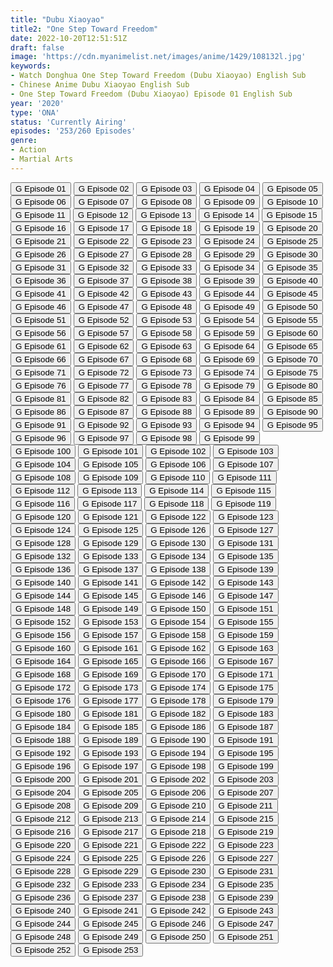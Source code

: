 ```yaml
---
title: "Dubu Xiaoyao"
title2: "One Step Toward Freedom"
date: 2022-10-20T12:51:51Z
draft: false
image: 'https://cdn.myanimelist.net/images/anime/1429/108132l.jpg'
keywords:
- Watch Donghua One Step Toward Freedom (Dubu Xiaoyao) English Sub
- Chinese Anime Dubu Xiaoyao English Sub
- One Step Toward Freedom (Dubu Xiaoyao) Episode 01 English Sub
year: '2020'
type: 'ONA'
status: 'Currently Airing'
episodes: '253/260 Episodes'
genre:
- Action
- Martial Arts
---
```


<div class="d-g gg-5 gtc-r ai-c">
<button onclick="window.open('?gog=dubu-xiaoyao-episode-1','_blank')">G Episode 01</button>
<button onclick="window.open('?gog=dubu-xiaoyao-episode-2','_blank')">G Episode 02</button>
<button onclick="window.open('?gog=dubu-xiaoyao-episode-3','_blank')">G Episode 03</button>
<button onclick="window.open('?gog=dubu-xiaoyao-episode-4','_blank')">G Episode 04</button>
<button onclick="window.open('?gog=dubu-xiaoyao-episode-5','_blank')">G Episode 05</button>
<button onclick="window.open('?gog=dubu-xiaoyao-episode-6','_blank')">G Episode 06</button>
<button onclick="window.open('?gog=dubu-xiaoyao-episode-7','_blank')">G Episode 07</button>
<button onclick="window.open('?gog=dubu-xiaoyao-episode-8','_blank')">G Episode 08</button>
<button onclick="window.open('?gog=dubu-xiaoyao-episode-9','_blank')">G Episode 09</button>
<button onclick="window.open('?gog=dubu-xiaoyao-episode-10','_blank')">G Episode 10</button>
<button onclick="window.open('?gog=dubu-xiaoyao-episode-11','_blank')">G Episode 11</button>
<button onclick="window.open('?gog=dubu-xiaoyao-episode-12','_blank')">G Episode 12</button>
<button onclick="window.open('?gog=dubu-xiaoyao-episode-13','_blank')">G Episode 13</button>
<button onclick="window.open('?gog=dubu-xiaoyao-episode-14','_blank')">G Episode 14</button>
<button onclick="window.open('?gog=dubu-xiaoyao-episode-15','_blank')">G Episode 15</button>
<button onclick="window.open('?gog=dubu-xiaoyao-episode-16','_blank')">G Episode 16</button>
<button onclick="window.open('?gog=dubu-xiaoyao-episode-17','_blank')">G Episode 17</button>
<button onclick="window.open('?gog=dubu-xiaoyao-episode-18','_blank')">G Episode 18</button>
<button onclick="window.open('?gog=dubu-xiaoyao-episode-19','_blank')">G Episode 19</button>
<button onclick="window.open('?gog=dubu-xiaoyao-episode-20','_blank')">G Episode 20</button>
<button onclick="window.open('?gog=dubu-xiaoyao-episode-21','_blank')">G Episode 21</button>
<button onclick="window.open('?gog=dubu-xiaoyao-episode-22','_blank')">G Episode 22</button>
<button onclick="window.open('?gog=dubu-xiaoyao-episode-23','_blank')">G Episode 23</button>
<button onclick="window.open('?gog=dubu-xiaoyao-episode-24','_blank')">G Episode 24</button>
<button onclick="window.open('?gog=dubu-xiaoyao-episode-25','_blank')">G Episode 25</button>
<button onclick="window.open('?gog=dubu-xiaoyao-episode-26','_blank')">G Episode 26</button>
<button onclick="window.open('?gog=dubu-xiaoyao-episode-27','_blank')">G Episode 27</button>
<button onclick="window.open('?gog=dubu-xiaoyao-episode-28','_blank')">G Episode 28</button>
<button onclick="window.open('?gog=dubu-xiaoyao-episode-29','_blank')">G Episode 29</button>
<button onclick="window.open('?gog=dubu-xiaoyao-episode-30','_blank')">G Episode 30</button>
<button onclick="window.open('?gog=dubu-xiaoyao-episode-31','_blank')">G Episode 31</button>
<button onclick="window.open('?gog=dubu-xiaoyao-episode-32','_blank')">G Episode 32</button>
<button onclick="window.open('?gog=dubu-xiaoyao-episode-33','_blank')">G Episode 33</button>
<button onclick="window.open('?gog=dubu-xiaoyao-episode-34','_blank')">G Episode 34</button>
<button onclick="window.open('?gog=dubu-xiaoyao-episode-35','_blank')">G Episode 35</button>
<button onclick="window.open('?gog=dubu-xiaoyao-episode-36','_blank')">G Episode 36</button>
<button onclick="window.open('?gog=dubu-xiaoyao-episode-37','_blank')">G Episode 37</button>
<button onclick="window.open('?gog=dubu-xiaoyao-episode-38','_blank')">G Episode 38</button>
<button onclick="window.open('?gog=dubu-xiaoyao-episode-39','_blank')">G Episode 39</button>
<button onclick="window.open('?gog=dubu-xiaoyao-episode-40','_blank')">G Episode 40</button>
<button onclick="window.open('?gog=dubu-xiaoyao-episode-41','_blank')">G Episode 41</button>
<button onclick="window.open('?gog=dubu-xiaoyao-episode-42','_blank')">G Episode 42</button>
<button onclick="window.open('?gog=dubu-xiaoyao-episode-43','_blank')">G Episode 43</button>
<button onclick="window.open('?gog=dubu-xiaoyao-episode-44','_blank')">G Episode 44</button>
<button onclick="window.open('?gog=dubu-xiaoyao-episode-45','_blank')">G Episode 45</button>
<button onclick="window.open('?gog=dubu-xiaoyao-episode-46','_blank')">G Episode 46</button>
<button onclick="window.open('?gog=dubu-xiaoyao-episode-47','_blank')">G Episode 47</button>
<button onclick="window.open('?gog=dubu-xiaoyao-episode-48','_blank')">G Episode 48</button>
<button onclick="window.open('?gog=dubu-xiaoyao-episode-49','_blank')">G Episode 49</button>
<button onclick="window.open('?gog=dubu-xiaoyao-episode-50','_blank')">G Episode 50</button>
<button onclick="window.open('?gog=dubu-xiaoyao-episode-51','_blank')">G Episode 51</button>
<button onclick="window.open('?gog=dubu-xiaoyao-episode-52','_blank')">G Episode 52</button>
<button onclick="window.open('?gog=dubu-xiaoyao-episode-53','_blank')">G Episode 53</button>
<button onclick="window.open('?gog=dubu-xiaoyao-episode-54','_blank')">G Episode 54</button>
<button onclick="window.open('?gog=dubu-xiaoyao-episode-55','_blank')">G Episode 55</button>
<button onclick="window.open('?gog=dubu-xiaoyao-episode-56','_blank')">G Episode 56</button>
<button onclick="window.open('?gog=dubu-xiaoyao-episode-57','_blank')">G Episode 57</button>
<button onclick="window.open('?gog=dubu-xiaoyao-episode-58','_blank')">G Episode 58</button>
<button onclick="window.open('?gog=dubu-xiaoyao-episode-59','_blank')">G Episode 59</button>
<button onclick="window.open('?gog=dubu-xiaoyao-episode-60','_blank')">G Episode 60</button>
<button onclick="window.open('?gog=dubu-xiaoyao-episode-61','_blank')">G Episode 61</button>
<button onclick="window.open('?gog=dubu-xiaoyao-episode-62','_blank')">G Episode 62</button>
<button onclick="window.open('?gog=dubu-xiaoyao-episode-63','_blank')">G Episode 63</button>
<button onclick="window.open('?gog=dubu-xiaoyao-episode-64','_blank')">G Episode 64</button>
<button onclick="window.open('?gog=dubu-xiaoyao-episode-65','_blank')">G Episode 65</button>
<button onclick="window.open('?gog=dubu-xiaoyao-episode-66','_blank')">G Episode 66</button>
<button onclick="window.open('?gog=dubu-xiaoyao-episode-67','_blank')">G Episode 67</button>
<button onclick="window.open('?gog=dubu-xiaoyao-episode-68','_blank')">G Episode 68</button>
<button onclick="window.open('?gog=dubu-xiaoyao-episode-69','_blank')">G Episode 69</button>
<button onclick="window.open('?gog=dubu-xiaoyao-episode-70','_blank')">G Episode 70</button>
<button onclick="window.open('?gog=dubu-xiaoyao-episode-71','_blank')">G Episode 71</button>
<button onclick="window.open('?gog=dubu-xiaoyao-episode-72','_blank')">G Episode 72</button>
<button onclick="window.open('?gog=dubu-xiaoyao-episode-73','_blank')">G Episode 73</button>
<button onclick="window.open('?gog=dubu-xiaoyao-episode-74','_blank')">G Episode 74</button>
<button onclick="window.open('?gog=dubu-xiaoyao-episode-75','_blank')">G Episode 75</button>
<button onclick="window.open('?gog=dubu-xiaoyao-episode-76','_blank')">G Episode 76</button>
<button onclick="window.open('?gog=dubu-xiaoyao-episode-77','_blank')">G Episode 77</button>
<button onclick="window.open('?gog=dubu-xiaoyao-episode-78','_blank')">G Episode 78</button>
<button onclick="window.open('?gog=dubu-xiaoyao-episode-79','_blank')">G Episode 79</button>
<button onclick="window.open('?gog=dubu-xiaoyao-episode-80','_blank')">G Episode 80</button>
<button onclick="window.open('?gog=dubu-xiaoyao-episode-81','_blank')">G Episode 81</button>
<button onclick="window.open('?gog=dubu-xiaoyao-episode-82','_blank')">G Episode 82</button>
<button onclick="window.open('?gog=dubu-xiaoyao-episode-83','_blank')">G Episode 83</button>
<button onclick="window.open('?gog=dubu-xiaoyao-episode-84','_blank')">G Episode 84</button>
<button onclick="window.open('?gog=dubu-xiaoyao-episode-85','_blank')">G Episode 85</button>
<button onclick="window.open('?gog=dubu-xiaoyao-episode-86','_blank')">G Episode 86</button>
<button onclick="window.open('?gog=dubu-xiaoyao-episode-87','_blank')">G Episode 87</button>
<button onclick="window.open('?gog=dubu-xiaoyao-episode-88','_blank')">G Episode 88</button>
<button onclick="window.open('?gog=dubu-xiaoyao-episode-89','_blank')">G Episode 89</button>
<button onclick="window.open('?gog=dubu-xiaoyao-episode-90','_blank')">G Episode 90</button>
<button onclick="window.open('?gog=dubu-xiaoyao-episode-91','_blank')">G Episode 91</button>
<button onclick="window.open('?gog=dubu-xiaoyao-episode-92','_blank')">G Episode 92</button>
<button onclick="window.open('?gog=dubu-xiaoyao-episode-93','_blank')">G Episode 93</button>
<button onclick="window.open('?gog=dubu-xiaoyao-episode-94','_blank')">G Episode 94</button>
<button onclick="window.open('?gog=dubu-xiaoyao-episode-95','_blank')">G Episode 95</button>
<button onclick="window.open('?gog=dubu-xiaoyao-episode-96','_blank')">G Episode 96</button>
<button onclick="window.open('?gog=dubu-xiaoyao-episode-97','_blank')">G Episode 97</button>
<button onclick="window.open('?gog=dubu-xiaoyao-episode-98','_blank')">G Episode 98</button>
<button onclick="window.open('?gog=dubu-xiaoyao-episode-99','_blank')">G Episode 99</button>
<button onclick="window.open('?gog=dubu-xiaoyao-episode-100','_blank')">G Episode 100</button>
<button onclick="window.open('?gog=dubu-xiaoyao-episode-101','_blank')">G Episode 101</button>
<button onclick="window.open('?gog=dubu-xiaoyao-episode-102','_blank')">G Episode 102</button>
<button onclick="window.open('?gog=dubu-xiaoyao-episode-103','_blank')">G Episode 103</button>
<button onclick="window.open('?gog=dubu-xiaoyao-episode-104','_blank')">G Episode 104</button>
<button onclick="window.open('?gog=dubu-xiaoyao-episode-105','_blank')">G Episode 105</button>
<button onclick="window.open('?gog=dubu-xiaoyao-episode-106','_blank')">G Episode 106</button>
<button onclick="window.open('?gog=dubu-xiaoyao-episode-107','_blank')">G Episode 107</button>
<button onclick="window.open('?gog=dubu-xiaoyao-episode-108','_blank')">G Episode 108</button>
<button onclick="window.open('?gog=dubu-xiaoyao-episode-109','_blank')">G Episode 109</button>
<button onclick="window.open('?gog=dubu-xiaoyao-episode-110','_blank')">G Episode 110</button>
<button onclick="window.open('?gog=dubu-xiaoyao-episode-111','_blank')">G Episode 111</button>
<button onclick="window.open('?gog=dubu-xiaoyao-episode-112','_blank')">G Episode 112</button>
<button onclick="window.open('?gog=dubu-xiaoyao-episode-113','_blank')">G Episode 113</button>
<button onclick="window.open('?gog=dubu-xiaoyao-episode-114','_blank')">G Episode 114</button>
<button onclick="window.open('?gog=dubu-xiaoyao-episode-115','_blank')">G Episode 115</button>
<button onclick="window.open('?gog=dubu-xiaoyao-episode-116','_blank')">G Episode 116</button>
<button onclick="window.open('?gog=dubu-xiaoyao-episode-117','_blank')">G Episode 117</button>
<button onclick="window.open('?gog=dubu-xiaoyao-episode-118','_blank')">G Episode 118</button>
<button onclick="window.open('?gog=dubu-xiaoyao-episode-119','_blank')">G Episode 119</button>
<button onclick="window.open('?gog=dubu-xiaoyao-episode-120','_blank')">G Episode 120</button>
<button onclick="window.open('?gog=dubu-xiaoyao-episode-121','_blank')">G Episode 121</button>
<button onclick="window.open('?gog=dubu-xiaoyao-episode-122','_blank')">G Episode 122</button>
<button onclick="window.open('?gog=dubu-xiaoyao-episode-123','_blank')">G Episode 123</button>
<button onclick="window.open('?gog=dubu-xiaoyao-episode-124','_blank')">G Episode 124</button>
<button onclick="window.open('?gog=dubu-xiaoyao-episode-125','_blank')">G Episode 125</button>
<button onclick="window.open('?gog=dubu-xiaoyao-episode-126','_blank')">G Episode 126</button>
<button onclick="window.open('?gog=dubu-xiaoyao-episode-127','_blank')">G Episode 127</button>
<button onclick="window.open('?gog=dubu-xiaoyao-episode-128','_blank')">G Episode 128</button>
<button onclick="window.open('?gog=dubu-xiaoyao-episode-129','_blank')">G Episode 129</button>
<button onclick="window.open('?gog=dubu-xiaoyao-episode-130','_blank')">G Episode 130</button>
<button onclick="window.open('?gog=dubu-xiaoyao-episode-131','_blank')">G Episode 131</button>
<button onclick="window.open('?gog=dubu-xiaoyao-episode-132','_blank')">G Episode 132</button>
<button onclick="window.open('?gog=dubu-xiaoyao-episode-133','_blank')">G Episode 133</button>
<button onclick="window.open('?gog=dubu-xiaoyao-episode-134','_blank')">G Episode 134</button>
<button onclick="window.open('?gog=dubu-xiaoyao-episode-135','_blank')">G Episode 135</button>
<button onclick="window.open('?gog=dubu-xiaoyao-episode-136','_blank')">G Episode 136</button>
<button onclick="window.open('?gog=dubu-xiaoyao-episode-137','_blank')">G Episode 137</button>
<button onclick="window.open('?gog=dubu-xiaoyao-episode-138','_blank')">G Episode 138</button>
<button onclick="window.open('?gog=dubu-xiaoyao-episode-139','_blank')">G Episode 139</button>
<button onclick="window.open('?gog=dubu-xiaoyao-episode-140','_blank')">G Episode 140</button>
<button onclick="window.open('?gog=dubu-xiaoyao-episode-141','_blank')">G Episode 141</button>
<button onclick="window.open('?gog=dubu-xiaoyao-episode-142','_blank')">G Episode 142</button>
<button onclick="window.open('?gog=dubu-xiaoyao-episode-143','_blank')">G Episode 143</button>
<button onclick="window.open('?gog=dubu-xiaoyao-episode-144','_blank')">G Episode 144</button>
<button onclick="window.open('?gog=dubu-xiaoyao-episode-145','_blank')">G Episode 145</button>
<button onclick="window.open('?gog=dubu-xiaoyao-episode-146','_blank')">G Episode 146</button>
<button onclick="window.open('?gog=dubu-xiaoyao-episode-147','_blank')">G Episode 147</button>
<button onclick="window.open('?gog=dubu-xiaoyao-episode-148','_blank')">G Episode 148</button>
<button onclick="window.open('?gog=dubu-xiaoyao-episode-149','_blank')">G Episode 149</button>
<button onclick="window.open('?gog=dubu-xiaoyao-episode-150','_blank')">G Episode 150</button>
<button onclick="window.open('?gog=dubu-xiaoyao-episode-151','_blank')">G Episode 151</button>
<button onclick="window.open('?gog=dubu-xiaoyao-episode-152','_blank')">G Episode 152</button>
<button onclick="window.open('?gog=dubu-xiaoyao-episode-153','_blank')">G Episode 153</button>
<button onclick="window.open('?gog=dubu-xiaoyao-episode-154','_blank')">G Episode 154</button>
<button onclick="window.open('?gog=dubu-xiaoyao-episode-155','_blank')">G Episode 155</button>
<button onclick="window.open('?gog=dubu-xiaoyao-episode-156','_blank')">G Episode 156</button>
<button onclick="window.open('?gog=dubu-xiaoyao-episode-157','_blank')">G Episode 157</button>
<button onclick="window.open('?gog=dubu-xiaoyao-episode-158','_blank')">G Episode 158</button>
<button onclick="window.open('?gog=dubu-xiaoyao-episode-159','_blank')">G Episode 159</button>
<button onclick="window.open('?gog=dubu-xiaoyao-episode-160','_blank')">G Episode 160</button>
<button onclick="window.open('?gog=dubu-xiaoyao-episode-161','_blank')">G Episode 161</button>
<button onclick="window.open('?gog=dubu-xiaoyao-episode-162','_blank')">G Episode 162</button>
<button onclick="window.open('?gog=dubu-xiaoyao-episode-163','_blank')">G Episode 163</button>
<button onclick="window.open('?gog=dubu-xiaoyao-episode-164','_blank')">G Episode 164</button>
<button onclick="window.open('?gog=dubu-xiaoyao-episode-165','_blank')">G Episode 165</button>
<button onclick="window.open('?gog=dubu-xiaoyao-episode-166','_blank')">G Episode 166</button>
<button onclick="window.open('?gog=dubu-xiaoyao-episode-167','_blank')">G Episode 167</button>
<button onclick="window.open('?gog=dubu-xiaoyao-episode-168','_blank')">G Episode 168</button>
<button onclick="window.open('?gog=dubu-xiaoyao-episode-169','_blank')">G Episode 169</button>
<button onclick="window.open('?gog=dubu-xiaoyao-episode-170','_blank')">G Episode 170</button>
<button onclick="window.open('?gog=dubu-xiaoyao-episode-171','_blank')">G Episode 171</button>
<button onclick="window.open('?gog=dubu-xiaoyao-episode-172','_blank')">G Episode 172</button>
<button onclick="window.open('?gog=dubu-xiaoyao-episode-173','_blank')">G Episode 173</button>
<button onclick="window.open('?gog=dubu-xiaoyao-episode-174','_blank')">G Episode 174</button>
<button onclick="window.open('?gog=dubu-xiaoyao-episode-175','_blank')">G Episode 175</button>
<button onclick="window.open('?gog=dubu-xiaoyao-episode-176','_blank')">G Episode 176</button>
<button onclick="window.open('?gog=dubu-xiaoyao-episode-177','_blank')">G Episode 177</button>
<button onclick="window.open('?gog=dubu-xiaoyao-episode-178','_blank')">G Episode 178</button>
<button onclick="window.open('?gog=dubu-xiaoyao-episode-179','_blank')">G Episode 179</button>
<button onclick="window.open('?gog=dubu-xiaoyao-episode-180','_blank')">G Episode 180</button>
<button onclick="window.open('?gog=dubu-xiaoyao-episode-181','_blank')">G Episode 181</button>
<button onclick="window.open('?gog=dubu-xiaoyao-episode-182','_blank')">G Episode 182</button>
<button onclick="window.open('?gog=dubu-xiaoyao-episode-183','_blank')">G Episode 183</button>
<button onclick="window.open('?gog=dubu-xiaoyao-episode-184','_blank')">G Episode 184</button>
<button onclick="window.open('?gog=dubu-xiaoyao-episode-185','_blank')">G Episode 185</button>
<button onclick="window.open('?gog=dubu-xiaoyao-episode-186','_blank')">G Episode 186</button>
<button onclick="window.open('?gog=dubu-xiaoyao-episode-187','_blank')">G Episode 187</button>
<button onclick="window.open('?gog=dubu-xiaoyao-episode-188','_blank')">G Episode 188</button>
<button onclick="window.open('?gog=dubu-xiaoyao-episode-189','_blank')">G Episode 189</button>
<button onclick="window.open('?gog=dubu-xiaoyao-episode-190','_blank')">G Episode 190</button>
<button onclick="window.open('?gog=dubu-xiaoyao-episode-191','_blank')">G Episode 191</button>
<button onclick="window.open('?gog=dubu-xiaoyao-episode-192','_blank')">G Episode 192</button>
<button onclick="window.open('?gog=dubu-xiaoyao-episode-193','_blank')">G Episode 193</button>
<button onclick="window.open('?gog=dubu-xiaoyao-episode-194','_blank')">G Episode 194</button>
<button onclick="window.open('?gog=dubu-xiaoyao-episode-195','_blank')">G Episode 195</button>
<button onclick="window.open('?gog=dubu-xiaoyao-episode-196','_blank')">G Episode 196</button>
<button onclick="window.open('?gog=dubu-xiaoyao-episode-197','_blank')">G Episode 197</button>
<button onclick="window.open('?gog=dubu-xiaoyao-episode-198','_blank')">G Episode 198</button>
<button onclick="window.open('?gog=dubu-xiaoyao-episode-199','_blank')">G Episode 199</button>
<button onclick="window.open('?gog=dubu-xiaoyao-episode-200','_blank')">G Episode 200</button>
<button onclick="window.open('?gog=dubu-xiaoyao-episode-201','_blank')">G Episode 201</button>
<button onclick="window.open('?gog=dubu-xiaoyao-episode-202','_blank')">G Episode 202</button>
<button onclick="window.open('?gog=dubu-xiaoyao-episode-203','_blank')">G Episode 203</button>
<button onclick="window.open('?gog=dubu-xiaoyao-episode-204','_blank')">G Episode 204</button>
<button onclick="window.open('?gog=dubu-xiaoyao-episode-205','_blank')">G Episode 205</button>
<button onclick="window.open('?gog=dubu-xiaoyao-episode-206','_blank')">G Episode 206</button>
<button onclick="window.open('?gog=dubu-xiaoyao-episode-207','_blank')">G Episode 207</button>
<button onclick="window.open('?gog=dubu-xiaoyao-episode-208','_blank')">G Episode 208</button>
<button onclick="window.open('?gog=dubu-xiaoyao-episode-209','_blank')">G Episode 209</button>
<button onclick="window.open('?gog=dubu-xiaoyao-episode-210','_blank')">G Episode 210</button>
<button onclick="window.open('?gog=dubu-xiaoyao-episode-211','_blank')">G Episode 211</button>
<button onclick="window.open('?gog=dubu-xiaoyao-episode-212','_blank')">G Episode 212</button>
<button onclick="window.open('?gog=dubu-xiaoyao-episode-213','_blank')">G Episode 213</button>
<button onclick="window.open('?gog=dubu-xiaoyao-episode-214','_blank')">G Episode 214</button>
<button onclick="window.open('?gog=dubu-xiaoyao-episode-215','_blank')">G Episode 215</button>
<button onclick="window.open('?gog=dubu-xiaoyao-episode-216','_blank')">G Episode 216</button>
<button onclick="window.open('?gog=dubu-xiaoyao-episode-217','_blank')">G Episode 217</button>
<button onclick="window.open('?gog=dubu-xiaoyao-episode-218','_blank')">G Episode 218</button>
<button onclick="window.open('?gog=dubu-xiaoyao-episode-219','_blank')">G Episode 219</button>
<button onclick="window.open('?gog=dubu-xiaoyao-episode-220','_blank')">G Episode 220</button>
<button onclick="window.open('?gog=dubu-xiaoyao-episode-221','_blank')">G Episode 221</button>
<button onclick="window.open('?gog=dubu-xiaoyao-episode-222','_blank')">G Episode 222</button>
<button onclick="window.open('?gog=dubu-xiaoyao-episode-223','_blank')">G Episode 223</button>
<button onclick="window.open('?gog=dubu-xiaoyao-episode-224','_blank')">G Episode 224</button>
<button onclick="window.open('?gog=dubu-xiaoyao-episode-225','_blank')">G Episode 225</button>
<button onclick="window.open('?gog=dubu-xiaoyao-episode-226','_blank')">G Episode 226</button>
<button onclick="window.open('?gog=dubu-xiaoyao-episode-227','_blank')">G Episode 227</button>
<button onclick="window.open('?gog=dubu-xiaoyao-episode-228','_blank')">G Episode 228</button>
<button onclick="window.open('?gog=dubu-xiaoyao-episode-229','_blank')">G Episode 229</button>
<button onclick="window.open('?gog=dubu-xiaoyao-episode-230','_blank')">G Episode 230</button>
<button onclick="window.open('?gog=dubu-xiaoyao-episode-231','_blank')">G Episode 231</button>
<button onclick="window.open('?gog=dubu-xiaoyao-episode-232','_blank')">G Episode 232</button>
<button onclick="window.open('?gog=dubu-xiaoyao-episode-233','_blank')">G Episode 233</button>
<button onclick="window.open('?gog=dubu-xiaoyao-episode-234','_blank')">G Episode 234</button>
<button onclick="window.open('?gog=dubu-xiaoyao-episode-235','_blank')">G Episode 235</button>
<button onclick="window.open('?gog=dubu-xiaoyao-episode-236','_blank')">G Episode 236</button>
<button onclick="window.open('?gog=dubu-xiaoyao-episode-237','_blank')">G Episode 237</button>
<button onclick="window.open('?gog=dubu-xiaoyao-episode-238','_blank')">G Episode 238</button>
<button onclick="window.open('?gog=dubu-xiaoyao-episode-239','_blank')">G Episode 239</button>
<button onclick="window.open('?gog=dubu-xiaoyao-episode-240','_blank')">G Episode 240</button>
<button onclick="window.open('?gog=dubu-xiaoyao-episode-241','_blank')">G Episode 241</button>
<button onclick="window.open('?gog=dubu-xiaoyao-episode-242','_blank')">G Episode 242</button>
<button onclick="window.open('?gog=dubu-xiaoyao-episode-243','_blank')">G Episode 243</button>
<button onclick="window.open('?gog=dubu-xiaoyao-episode-244','_blank')">G Episode 244</button>
<button onclick="window.open('?gog=dubu-xiaoyao-episode-245','_blank')">G Episode 245</button>
<button onclick="window.open('?gog=dubu-xiaoyao-episode-246','_blank')">G Episode 246</button>
<button onclick="window.open('?gog=dubu-xiaoyao-episode-247','_blank')">G Episode 247</button>
<button onclick="window.open('?gog=dubu-xiaoyao-episode-248','_blank')">G Episode 248</button>
<button onclick="window.open('?gog=dubu-xiaoyao-episode-249','_blank')">G Episode 249</button>
<button onclick="window.open('?gog=dubu-xiaoyao-episode-250','_blank')">G Episode 250</button>
<button onclick="window.open('?gog=dubu-xiaoyao-episode-251','_blank')">G Episode 251</button>
<button onclick="window.open('?gog=dubu-xiaoyao-episode-252','_blank')">G Episode 252</button>
<button onclick="window.open('?gog=dubu-xiaoyao-episode-253','_blank')">G Episode 253</button>
</div>